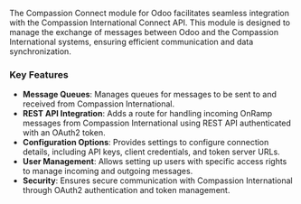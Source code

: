 The Compassion Connect module for Odoo facilitates seamless integration with the Compassion International Connect API. This module is designed to manage the exchange of messages between Odoo and the Compassion International systems, ensuring efficient communication and data synchronization.

### Key Features

- **Message Queues**: Manages queues for messages to be sent to and received from Compassion International.
- **REST API Integration**: Adds a route for handling incoming OnRamp messages from Compassion International using REST API authenticated with an OAuth2 token.
- **Configuration Options**: Provides settings to configure connection details, including API keys, client credentials, and token server URLs.
- **User Management**: Allows setting up users with specific access rights to manage incoming and outgoing messages.
- **Security**: Ensures secure communication with Compassion International through OAuth2 authentication and token management.
